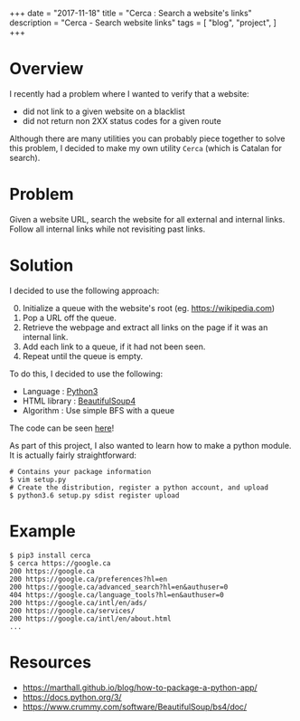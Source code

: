 +++
date = "2017-11-18"
title = "Cerca : Search a website's links"
description = "Cerca - Search website links"
tags = [
  "blog",
  "project",
]
+++

# Overview

I recently had a problem where I wanted to verify that a website:

- did not link to a given website on a blacklist
- did not return non 2XX status codes for a given route

Although there are many utilities you can probably piece together to solve this
problem, I decided to make my own utility `Cerca` (which is Catalan for search).

# Problem

Given a website URL, search the website for all external and internal
links. Follow all internal links while not revisiting past links.

# Solution

I decided to use the following approach:

0. Initialize a queue with the website's root (eg. https://wikipedia.com)
1. Pop a URL off the queue.
2. Retrieve the webpage and extract all links on the page if it was an internal
   link.
3. Add each link to a queue, if it had not been seen.
4. Repeat until the queue is empty.

To do this, I decided to use the following:

- Language : [Python3](https://docs.python.org/3/) 
- HTML library : [BeautifulSoup4](https://www.crummy.com/software/BeautifulSoup/bs4/doc/)
- Algorithm : Use simple BFS with a queue

The code can be seen [here](https://github.com/dang3r/cerca)!

As part of this project, I also wanted to learn how to make a python module. It
is actually fairly straightforward:

```
# Contains your package information
$ vim setup.py
# Create the distribution, register a python account, and upload
$ python3.6 setup.py sdist register upload
```

# Example

```
$ pip3 install cerca
$ cerca https://google.ca
200 https://google.ca
200 https://google.ca/preferences?hl=en
200 https://google.ca/advanced_search?hl=en&authuser=0
404 https://google.ca/language_tools?hl=en&authuser=0
200 https://google.ca/intl/en/ads/
200 https://google.ca/services/
200 https://google.ca/intl/en/about.html
...
```

# Resources

- https://marthall.github.io/blog/how-to-package-a-python-app/
- https://docs.python.org/3/
- https://www.crummy.com/software/BeautifulSoup/bs4/doc/
